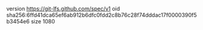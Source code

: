 version https://git-lfs.github.com/spec/v1
oid sha256:6ffd41dca65ef6ab912b6dfc0fdd2c8b76c28f74dddac17f0000390f5b3454e6
size 1080
